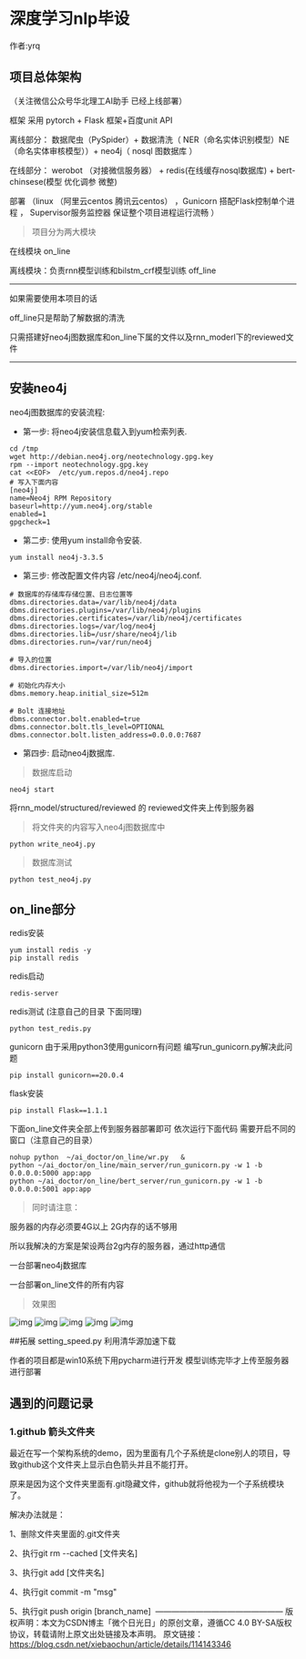 # 深度学习nlp毕设
作者:yrq

## 项目总体架构
（关注微信公众号华北理工AI助手 已经上线部署）

框架 采用 pytorch + Flask 框架+百度unit API

离线部分： 数据爬虫（PySpider）+ 数据清洗（ NER（命名实体识别模型）NE（命名实体审核模型））+ neo4j（ nosql 图数据库 ）

在线部分： werobot （对接微信服务器） + redis(在线缓存nosql数据库) + bert-chinsese(模型 优化调参 微整)

部署 （linux （阿里云centos 腾讯云centos） ，Gunicorn 搭配Flask控制单个进程 ， Supervisor服务监控器 保证整个项目进程运行流畅 ）
>项目分为两大模块

在线模块
on_line


离线模块：负责rnn模型训练和bilstm_crf模型训练
off_line

***


如果需要使用本项目的话

off_line只是帮助了解数据的清洗

只需搭建好neo4j图数据库和on_line下属的文件以及rnn_moderl下的reviewed文件
***
## 安装neo4j

neo4j图数据库的安装流程:

* 第一步: 将neo4j安装信息载入到yum检索列表.
```vim
cd /tmp
wget http://debian.neo4j.org/neotechnology.gpg.key
rpm --import neotechnology.gpg.key
cat <<EOF>  /etc/yum.repos.d/neo4j.repo
# 写入下面内容
[neo4j]
name=Neo4j RPM Repository
baseurl=http://yum.neo4j.org/stable
enabled=1
gpgcheck=1
```
* 第二步: 使用yum install命令安装.
```shell script
yum install neo4j-3.3.5
```
* 第三步: 修改配置文件内容 /etc/neo4j/neo4j.conf.
```shell script
# 数据库的存储库存储位置、日志位置等
dbms.directories.data=/var/lib/neo4j/data
dbms.directories.plugins=/var/lib/neo4j/plugins
dbms.directories.certificates=/var/lib/neo4j/certificates
dbms.directories.logs=/var/log/neo4j
dbms.directories.lib=/usr/share/neo4j/lib
dbms.directories.run=/var/run/neo4j

# 导入的位置
dbms.directories.import=/var/lib/neo4j/import

# 初始化内存大小
dbms.memory.heap.initial_size=512m

# Bolt 连接地址
dbms.connector.bolt.enabled=true
dbms.connector.bolt.tls_level=OPTIONAL
dbms.connector.bolt.listen_address=0.0.0.0:7687
```
* 第四步: 启动neo4j数据库.
>数据库启动
```shell script
neo4j start 
```
将rnn_model/structured/reviewed 的 reviewed文件夹上传到服务器
>将文件夹的内容写入neo4j图数据库中
```shell script
python write_neo4j.py
```
>数据库测试
```shell script
python test_neo4j.py
```

## on_line部分

redis安装
```shell script
yum install redis -y
pip install redis
```
redis启动
```shell script
redis-server
```
redis测试 (注意自己的目录 下面同理)
```shell script
python test_redis.py
```

gunicorn
由于采用python3使用gunicorn有问题
编写run_gunicorn.py解决此问题
```shell script
pip install gunicorn==20.0.4
```

flask安装
```shell script
pip install Flask==1.1.1
```


下面on_line文件夹全部上传到服务器部署即可 依次运行下面代码 需要开启不同的窗口（注意自己的目录）
```shell script
nohup python  ~/ai_doctor/on_line/wr.py   & 
python ~/ai_doctor/on_line/main_server/run_gunicorn.py -w 1 -b 0.0.0.0:5000 app:app 
python ~/ai_doctor/on_line/bert_server/run_gunicorn.py -w 1 -b 0.0.0.0:5001 app:app 
```
>同时请注意：

服务器的内存必须要4G以上 2G内存的话不够用

所以我解决的方案是架设两台2g内存的服务器，通过http通信

一台部署neo4j数据库

一台部署on_line文件的所有内容

>效果图

![img](./img/1.png)
![img](./img/2.png)
![img](./img/3.png)
![img](./img/4.png)
![img](./img/5.png)


##拓展
setting_speed.py 利用清华源加速下载


作者的项目都是win10系统下用pycharm进行开发
模型训练完毕才上传至服务器进行部署

## 遇到的问题记录
### 1.github 箭头文件夹
最近在写一个架构系统的demo，因为里面有几个子系统是clone别人的项目，导致github这个文件夹上显示白色箭头并且不能打开。

原来是因为这个文件夹里面有.git隐藏文件，github就将他视为一个子系统模块了。

解决办法就是：

1、删除文件夹里面的.git文件夹

2、执行git rm --cached [文件夹名]

3、执行git add [文件夹名]

4、执行git commit -m "msg"

5、执行git push origin [branch_name] 
————————————————
版权声明：本文为CSDN博主「微个日光日」的原创文章，遵循CC 4.0 BY-SA版权协议，转载请附上原文出处链接及本声明。
原文链接：https://blog.csdn.net/xiebaochun/article/details/114143346



